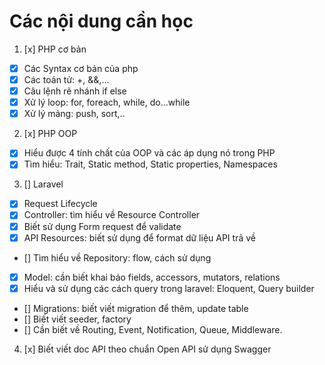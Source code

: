 # Các nội dung cần học

1. [x] PHP cơ bản
- [x] Các Syntax cơ bản của php
- [x] Các toán tử: +, &&,...
- [x] Câu lệnh rẽ nhánh if else
- [x] Xử lý loop: for, foreach, while, do...while
- [x] Xử lý mảng: push, sort,..

2. [x] PHP OOP
- [x] Hiểu được 4 tính chất của OOP và các áp dụng nó trong PHP
- [x] Tìm hiểu: Trait, Static method, Static properties, Namespaces

3. [] Laravel
- [x] Request Lifecycle
- [x] Controller: tìm hiểu về Resource Controller
- [x] Biết sử dụng Form request để validate
- [x] API Resources: biết sử dụng để format dữ liệu API trả về
- [] Tìm hiểu về Repository: flow, cách sử dụng
- [x] Model: cần biết khai báo fields, accessors, mutators, relations
- [x] Hiểu và sử dụng các cách query trong laravel: Eloquent, Query builder
- [] Migrations: biết viết migration để thêm, update table
- [] Biết viết seeder, factory
- [] Cần biết về Routing, Event, Notification, Queue, Middleware.

4. [x] Biết viết doc API theo chuẩn Open API sử dụng Swagger